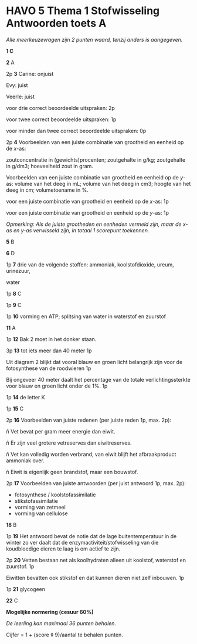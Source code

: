 # HAVO 5 Thema 1 Stofwisseling Antwoorden toets A

_Alle meerkeuzevragen zijn 2 punten waard, tenzij anders is aangegeven._

**1 C**

**2** A

2p **3** Carine: onjuist

Evy: juist

Veerle: juist

voor drie correct beoordeelde uitspraken: 2p

voor twee correct beoordeelde uitspraken: 1p

voor minder dan twee correct beoordeelde uitspraken: 0p

2p **4** Voorbeelden van een juiste combinatie van grootheid en eenheid op de _x_-as:

zoutconcentratie in (gewichts)procenten; zoutgehalte in g/kg; zoutgehalte in g/dm3; hoeveelheid zout in gram.

Voorbeelden van een juiste combinatie van grootheid en eenheid op de _y_-as: volume van het deeg in mL; volume van het deeg in cm3; hoogte van het deeg in cm; volumetoename in %.

voor een juiste combinatie van grootheid en eenheid op de _x_-as: 1p

voor een juiste combinatie van grootheid en eenheid op de _y_-as: 1p

_Opmerking: Als de juiste grootheden en eenheden vermeld zijn, maar de x-as en y-as verwisseld zijn, in totaal 1 scorepunt toekennen._

**5** B

**6** D

1p **7** drie van de volgende stoffen: ammoniak, koolstofdioxide, ureum, urinezuur,

water

1p **8** C

1p **9** C

1p **10** vorming en ATP; splitsing van water in waterstof en zuurstof

**11** A

1p **12** Bak 2 moet in het donker staan.

3p **13** tot iets meer dan 40 meter 1p

Uit diagram 2 blijkt dat vooral blauw en groen licht belangrijk zijn voor de fotosynthese van de roodwieren 1p

Bij ongeveer 40 meter daalt het percentage van de totale verlichtingssterkte voor blauw en groen licht onder de 1%. 1p

1p **14** de letter K

1p **15** C

2p **16** Voorbeelden van juiste redenen (per juiste reden 1p, max. 2p):

ñ Vet bevat per gram meer energie dan eiwit.

ñ Er zijn veel grotere vetreserves dan eiwitreserves.

ñ Vet kan volledig worden verbrand, van eiwit blijft het afbraakproduct ammoniak over.

ñ Eiwit is eigenlijk geen brandstof, maar een bouwstof.

2p **17** Voorbeelden van juiste antwoorden (per juist antwoord 1p, max. 2p):

* fotosynthese / koolstofassimilatie
* stikstofassimilatie
* vorming van zetmeel
* vorming van cellulose

**18** B

1p **19** Het antwoord bevat de notie dat de lage buitentemperatuur in de winter zo ver daalt dat de enzymactiviteit/stofwisseling van die koudbloedige dieren te laag is om actief te zijn.

2p **20** Vetten bestaan net als koolhydraten alleen uit koolstof, waterstof en zuurstof. 1p

Eiwitten bevatten ook stikstof en dat kunnen dieren niet zelf inbouwen. 1p

1p **21** glycogeen

**22** C

**Mogelijke normering (cesuur 60%)**

_De leerling kan maximaal 36 punten behalen._

Cijfer = 1 + (score ◊ 9)/aantal te behalen punten.